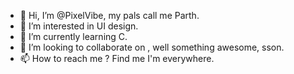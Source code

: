 - 👋 Hi, I’m @PixelVibe, my pals call me Parth.
- 👀 I’m interested in UI design.
- 🌱 I’m currently learning C.
- 💞️ I’m looking to collaborate on , well something awesome, sson.
- 📫 How to reach me ? Find me I'm everywhere.

<!---
PixelVibe/PixelVibe is a ✨ special ✨ repository because its `README.md` (this file) appears on your GitHub profile.
You can click the Preview link to take a look at your changes.
--->
